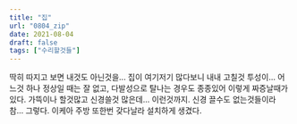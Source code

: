 ```yaml
---
title: "집"
url: "0804_zip"
date: 2021-08-04
draft: false
tags: ["수리할것들"]
---
```

딱히 따지고 보면 내것도 아닌것을... 집이 여기저기 많다보니 내내 고칠것 투성이... 어느것 하나 정상일 때는 잘 없고, 다발성으로 탈나는 경우도 종종있어 이렇게 짜증날때가 있다. 가뜩이나 할것많고 신경쓸것 많은데... 이런것까지. 신경 끌수도 없는것들이라 참... 그렇다. 이케아 주방 또한번 갖다날라 설치하게 생겼다.
